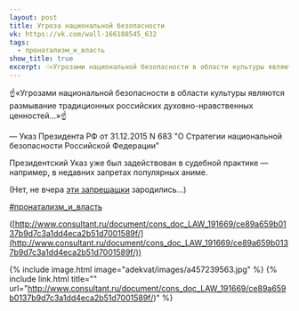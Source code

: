 ```yaml
---
layout: post
title: Угроза национальной безопасности
vk: https://vk.com/wall-166188545_632
tags:
  - пронатализм_и_власть
show_title: true
excerpt: ☝«Угрозами национальной безопасности в области культуры являются размывание традиционных российских...
---
```

☝«Угрозами национальной безопасности в области культуры являются размывание традиционных российских духовно-нравственных ценностей...»☝

— Указ Президента РФ от 31.12.2015 N 683 "О Стратегии национальной безопасности Российской Федерации"

Президентский Указ уже был задействован в судебной практике — например, в недавних запретах популярных аниме.

(Нет, не вчера [эти запрещащки](../adekvat/531.html) зародились...)

[#пронатализм_и_власть](poisk.html#пронатализм_и_власть)

([http://www.consultant.ru/document/cons_doc_LAW_191669/ce89a659b0137b9d7c3a1dd4eca2b51d7001589f/](http://www.consultant.ru/document/cons_doc_LAW_191669/ce89a659b0137b9d7c3a1dd4eca2b51d7001589f/))

{% include image.html image="adekvat/images/a457239563.jpg" %}
{% include link.html title="" url="http://www.consultant.ru/document/cons_doc_LAW_191669/ce89a659b0137b9d7c3a1dd4eca2b51d7001589f/)" %}